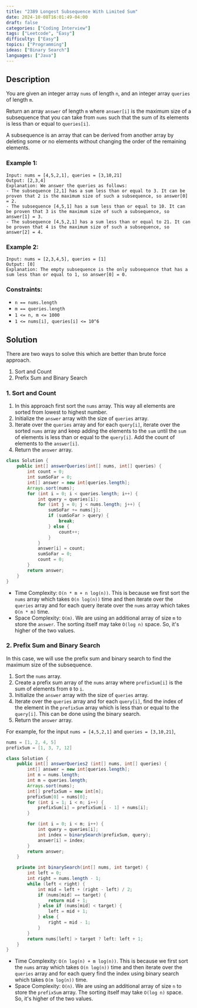 ```yaml
---
title: "2389 Longest Subsequence With Limited Sum"
date: 2024-10-08T16:01:49-04:00
draft: false
categories: ["Coding Interview"]
tags: ["Leetcode", "Easy"]
difficulty: ["Easy"]
topics: ["Programming"]
ideas: ["Binary Search"]
languages: ["Java"]
---
```


## Description

You are given an integer array `nums` of length `n`, and an integer array `queries` of length `m`.

Return an array `answer` of length `m` where `answer[i]` is the maximum size of a subsequence that you can take from `nums` such that the sum of its elements is less than or equal to `queries[i]`.

A subsequence is an array that can be derived from another array by deleting some or no elements without changing the order of the remaining elements.

### Example 1:

```plaintext
Input: nums = [4,5,2,1], queries = [3,10,21]
Output: [2,3,4]
Explanation: We answer the queries as follows:
- The subsequence [2,1] has a sum less than or equal to 3. It can be proven that 2 is the maximum size of such a subsequence, so answer[0] = 2.
- The subsequence [4,5,1] has a sum less than or equal to 10. It can be proven that 3 is the maximum size of such a subsequence, so answer[1] = 3.
- The subsequence [4,5,2,1] has a sum less than or equal to 21. It can be proven that 4 is the maximum size of such a subsequence, so answer[2] = 4.
```

### Example 2:

```plaintext
Input: nums = [2,3,4,5], queries = [1]
Output: [0]
Explanation: The empty subsequence is the only subsequence that has a sum less than or equal to 1, so answer[0] = 0.
```

### Constraints:

- `n == nums.length`
- `m == queries.length`
- `1 <= n, m <= 1000`
- `1 <= nums[i], queries[i] <= 10^6`


## Solution

There are two ways to solve this which are better than brute force approach.

1. Sort and Count
2. Prefix Sum and Binary Search

### 1. Sort and Count

1. In this approach first sort the `nums` array. This way all elements are sorted from lowest to highest number. 
2. Initialize the `answer` array with the size of `queries` array.
3. Iterate over the `queries` array and for each `query[i]`, iterate over the sorted `nums` array and keep adding the elements to the `sum` until the `sum` of elements is less than or equal to the `query[i]`. Add the count of elements to the `answer[i]`.
4. Return the `answer` array.

```java
class Solution {
    public int[] answerQueries(int[] nums, int[] queries) {
        int count = 0;
        int sumSoFar = 0;
        int[] answer = new int[queries.length];
        Arrays.sort(nums);
        for (int i = 0; i < queries.length; i++) {
            int query = queries[i];
            for (int j = 0; j < nums.length; j++) {
                sumSoFar += nums[j];
                if (sumSoFar > query) {
                    break;
                } else {
                    count++;
                }
            }
            answer[i] = count;
            sumSoFar = 0;
            count = 0;
        }
        return answer;
    }
}
```

- Time Complexity: `O(n * m + n log(n))`. This is because we first sort the `nums` array which takes `O(n log(n))` time and then iterate over the `queries` array and for each query iterate over the `nums` array which takes `O(n * m)` time.
- Space Complexity: `O(m)`. We are using an additional array of size `m` to store the `answer`. The sorting itself may take `O(log n)` space. So, it's higher of the two values.

### 2. Prefix Sum and Binary Search

In this case, we will use the prefix sum and binary search to find the maximum size of the subsequence.

1. Sort the `nums` array.
2. Create a prefix sum array of the `nums` array where `prefixSum[i]` is the sum of elements from `0` to `i`.
3. Initialize the `answer` array with the size of `queries` array.
4. Iterate over the `queries` array and for each `query[i]`, find the index of the element in the `prefixSum` array which is less than or equal to the `query[i]`. This can be done using the binary search.
5. Return the `answer` array.

For example, for the input `nums = [4,5,2,1]` and `queries = [3,10,21]`, 

```java
nums = [1, 2, 4, 5]
prefixSum = [1, 3, 7, 12]
```

```java
class Solution {
    public int[] answerQueries2 (int[] nums, int[] queries) {
        int[] answer = new int[queries.length];
        int n = nums.length;
        int m = queries.length;
        Arrays.sort(nums);
        int[] prefixSum = new int[n];
        prefixSum[0] = nums[0];
        for (int i = 1; i < n; i++) {
            prefixSum[i] = prefixSum[i - 1] + nums[i];
        }

        for (int i = 0; i < m; i++) {
            int query = queries[i];
            int index = binarySearch(prefixSum, query);
            answer[i] = index;
        }
        return answer;
    }

    private int binarySearch(int[] nums, int target) {
        int left = 0;
        int right = nums.length - 1;
        while (left < right) {
            int mid = left + (right - left) / 2;
            if (nums[mid] == target) {
                return mid + 1;
            } else if (nums[mid] < target) {
                left = mid + 1;
            } else {
                right = mid - 1;
            }
        }
        return nums[left] > target ? left: left + 1;
    }
}
```

- Time Complexity: `O(n log(n) + m log(n))`. This is because we first sort the `nums` array which takes `O(n log(n))` time and then iterate over the `queries` array and for each query find the index using binary search which takes `O(m log(n))` time.
- Space Complexity: `O(n)`. We are using an additional array of size `n` to store the `prefixSum` array. The sorting itself may take `O(log n)` space. So, it's higher of the two values.